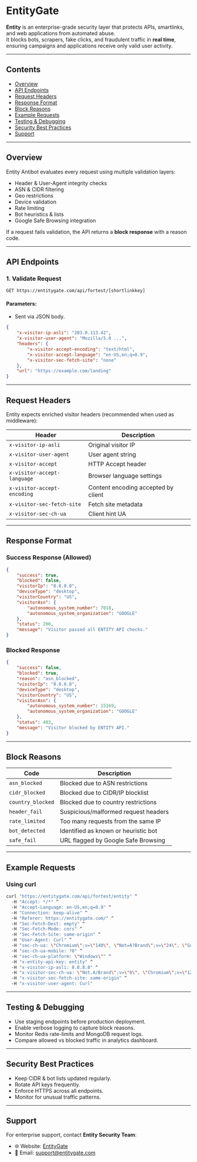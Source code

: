# EntityGate

**Entity** is an enterprise-grade security layer that protects APIs, smartlinks, and web applications from automated abuse.  
It blocks bots, scrapers, fake clicks, and fraudulent traffic in **real time**, ensuring campaigns and applications receive only valid user activity.

---

## Contents

- [Overview](#overview)
- [API Endpoints](#api-endpoints)
- [Request Headers](#request-headers)
- [Response Format](#response-format)
- [Block Reasons](#block-reasons)
- [Example Requests](#example-requests)
- [Testing & Debugging](#testing--debugging)
- [Security Best Practices](#security-best-practices)
- [Support](#support)

---

## Overview

Entity Antibot evaluates every request using multiple validation layers:

- Header & User-Agent integrity checks
- ASN & CIDR filtering
- Geo restrictions
- Device validation
- Rate limiting
- Bot heuristics & lists
- Google Safe Browsing integration

If a request fails validation, the API returns a **block response** with a reason code.

---

## API Endpoints

### 1. Validate Request

```http
GET https://entitygate.com/api/fortest/[shortlinkkey]
```

#### Parameters:

- Sent via JSON body.

```json
{
	"x-visitor-ip-asli": "203.0.113.42",
	"x-visitor-user-agent": "Mozilla/5.0 ...",
	"headers": {
		"x-visitor-accept-encoding": "text/html",
		"x-visitor-accept-language": "en-US,en;q=0.9",
		"x-visitor-sec-fetch-site": "none"
	},
	"url": "https://example.com/landing"
}
```

---

## Request Headers

Entity expects enriched visitor headers (recommended when used as middleware):

| Header                      | Description                         |
| --------------------------- | ----------------------------------- |
| `x-visitor-ip-asli`         | Original visitor IP                 |
| `x-visitor-user-agent`      | User agent string                   |
| `x-visitor-accept`          | HTTP Accept header                  |
| `x-visitor-accept-language` | Browser language settings           |
| `x-visitor-accept-encoding` | Content encoding accepted by client |
| `x-visitor-sec-fetch-site`  | Fetch site metadata                 |
| `x-visitor-sec-ch-ua`       | Client hint UA                      |

---

## Response Format

### Success Response (Allowed)

```json
{
	"success": true,
	"blocked": false,
	"visitorIp": "8.8.8.8",
	"deviceType": "desktop",
	"visitorCountry": "US",
	"visitorAsn": {
		"autonomous_system_number": 7018,
		"autonomous_system_organization": "GOOGLE"
	},
	"status": 200,
	"message": "Visitor passed all ENTITY API checks."
}
```

### Blocked Response

```json
{
	"success": false,
	"blocked": true,
	"reason": "asn_blocked",
	"visitorIp": "8.8.8.8",
	"deviceType": "desktop",
	"visitorCountry": "US",
	"visitorAsn": {
		"autonomous_system_number": 15169,
		"autonomous_system_organization": "GOOGLE"
	},
	"status": 403,
	"message": "Visitor blocked by ENTITY API."
}
```

---

## Block Reasons

| Code              | Description                          |
| ----------------- | ------------------------------------ |
| `asn_blocked`     | Blocked due to ASN restrictions      |
| `cidr_blocked`    | Blocked due to CIDR/IP blocklist     |
| `country_blocked` | Blocked due to country restrictions  |
| `header_fail`     | Suspicious/malformed request headers |
| `rate_limited`    | Too many requests from the same IP   |
| `bot_detected`    | Identified as known or heuristic bot |
| `safe_fail`       | URL flagged by Google Safe Browsing  |

---

## Example Requests

### Using curl

```bash
curl "https://entitygate.com/api/fortest/entity" ^
  -H "Accept: */*" ^
  -H "Accept-Language: en-US,en;q=0.9" ^
  -H "Connection: keep-alive" ^
  -H "Referer: https://entitygate.com/" ^
  -H "Sec-Fetch-Dest: empty" ^
  -H "Sec-Fetch-Mode: cors" ^
  -H "Sec-Fetch-Site: same-origin" ^
  -H "User-Agent: Curl" ^
  -H "sec-ch-ua: \"Chromium\";v=\"140\", \"Not=A?Brand\";v=\"24\", \"Google Chrome\";v=\"140\"" ^
  -H "sec-ch-ua-mobile: ?0" ^
  -H "sec-ch-ua-platform: \"Windows\"" ^
  -H "x-entity-api-key: entity" ^
  -H "x-visitor-ip-asli: 8.8.8.8" ^
  -H "x-visitor-sec-ch-ua: \"Not.A/Brand\";v=\"8\", \"Chromium\";v=\"126\", \"Google Chrome\";v=\"126\"" ^
  -H "x-visitor-sec-fetch-site: same-origin" ^
  -H "x-visitor-user-agent: Curl"
```

---

## Testing & Debugging

- Use staging endpoints before production deployment.
- Enable verbose logging to capture block reasons.
- Monitor Redis rate-limits and MongoDB request logs.
- Compare allowed vs blocked traffic in analytics dashboard.

---

## Security Best Practices

- Keep CIDR & bot lists updated regularly.
- Rotate API keys frequently.
- Enforce HTTPS across all endpoints.
- Monitor for unusual traffic patterns.

---

## Support

For enterprise support, contact **Entity Security Team**:

- 🌐 Website: [EntityGate](https://entitygate.com)
- 📧 Email: support@entitygate.com
